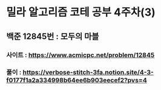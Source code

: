 # 밀라 알고리즘 코테 공부 4주차(3)

## 백준 12845번 : 모두의 마블

### 사이트 : https://www.acmicpc.net/problem/12845
### 풀이 : https://verbose-stitch-3fa.notion.site/4-3-f0177f1a2a334998b64ee6b903eecef2?pvs=4